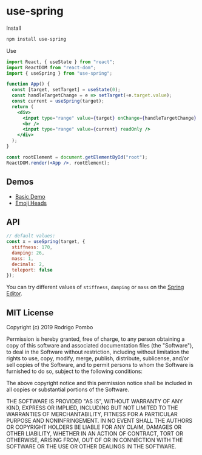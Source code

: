 # use-spring

Install

```bash
npm install use-spring
```

Use

```jsx
import React, { useState } from "react";
import ReactDOM from "react-dom";
import { useSpring } from "use-spring";

function App() {
  const [target, setTarget] = useState(0);
  const handleTargetChange = e => setTarget(+e.target.value);
  const current = useSpring(target);
  return (
    <div>
      <input type="range" value={target} onChange={handleTargetChange} />
      <br />
      <input type="range" value={current} readOnly />
    </div>
  );
}

const rootElement = document.getElementById("root");
ReactDOM.render(<App />, rootElement);
```

## Demos

- [Basic Demo](https://codesandbox.io/s/use-spring-demo-fbbvn)
- [Emoji Heads](https://codesandbox.io/s/use-spring-demo-irfq5?hidenavigation=1)

## API

```js
// default values:
const x = useSpring(target, {
  stiffness: 170,
  damping: 26,
  mass: 1,
  decimals: 2,
  teleport: false
});
```

You can try different values of `stiffness`, `damping` or `mass` on the [Spring Editor](https://springs.pomb.us/).

## MIT License

Copyright (c) 2019 Rodrigo Pombo

Permission is hereby granted, free of charge, to any person obtaining a copy
of this software and associated documentation files (the "Software"), to deal
in the Software without restriction, including without limitation the rights
to use, copy, modify, merge, publish, distribute, sublicense, and/or sell
copies of the Software, and to permit persons to whom the Software is
furnished to do so, subject to the following conditions:

The above copyright notice and this permission notice shall be included in all
copies or substantial portions of the Software.

THE SOFTWARE IS PROVIDED "AS IS", WITHOUT WARRANTY OF ANY KIND, EXPRESS OR
IMPLIED, INCLUDING BUT NOT LIMITED TO THE WARRANTIES OF MERCHANTABILITY,
FITNESS FOR A PARTICULAR PURPOSE AND NONINFRINGEMENT. IN NO EVENT SHALL THE
AUTHORS OR COPYRIGHT HOLDERS BE LIABLE FOR ANY CLAIM, DAMAGES OR OTHER
LIABILITY, WHETHER IN AN ACTION OF CONTRACT, TORT OR OTHERWISE, ARISING FROM,
OUT OF OR IN CONNECTION WITH THE SOFTWARE OR THE USE OR OTHER DEALINGS IN THE
SOFTWARE.
